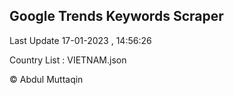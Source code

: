 

## Google Trends Keywords Scraper 
 
Last Update 17-01-2023 , 14:56:26

Country List :
VIETNAM.json



© Abdul Muttaqin 

